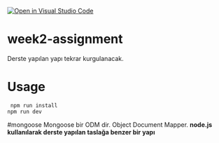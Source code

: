 [![Open in Visual Studio Code](https://classroom.github.com/assets/open-in-vscode-f059dc9a6f8d3a56e377f745f24479a46679e63a5d9fe6f495e02850cd0d8118.svg)](https://classroom.github.com/online_ide?assignment_repo_id=6976345&assignment_repo_type=AssignmentRepo)
# week2-assignment
Derste yapılan yapı tekrar kurgulanacak.
# Usage 
```
 npm run install
npm run dev
```

#mongoose
Mongoose bir ODM dir. Object Document Mapper.
**node.js kullanılarak derste yapılan taslağa benzer bir yapı**
